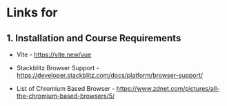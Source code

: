 # Links for 

## 1. Installation and Course Requirements

- Vite - https://vite.new/vue

- Stackblitz Browser Support - https://developer.stackblitz.com/docs/platform/browser-support/

- List of Chromium Based Browser - https://www.zdnet.com/pictures/all-the-chromium-based-browsers/5/

